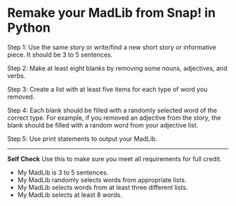 # Remake your MadLib from Snap! in Python

Step 1: Use the same story or write/find a new short story or informative piece. It should be 3 to 5 sentences.

Step 2: Make at least eight blanks by removing some nouns, adjectives, and verbs. 

Step 3: Create a list with at least five items for each type of word you removed.

Step 4: Each blank should be filled with a randomly selected word of the correct type. For example, if you removed an adjective from the story, the blank should be filled with a random word from your adjective list.  

Step 5: Use print statements to output your MadLib.

---
**Self Check** Use this to make sure you meet all requirements for full credit.

- My MadLib is 3 to 5 sentences.
- My MadLib randomly selects words from appropriate lists.
- My MadLib selects words from at least three different lists.
- My MadLib selects at least 8 words.
